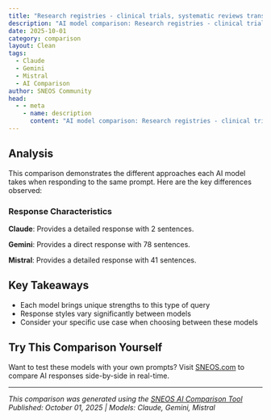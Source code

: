 ```yaml
---
title: "Research registries - clinical trials, systematic reviews transparency"
description: "AI model comparison: Research registries - clinical trials, systematic reviews transparency..."
date: 2025-10-01
category: comparison
layout: Clean
tags:
  - Claude
  - Gemini
  - Mistral
  - AI Comparison
author: SNEOS Community
head:
  - - meta
    - name: description
      content: "AI model comparison: Research registries - clinical trials, systematic reviews transparency..."
---
```


<ChatComparison
  title="Research registries - clinical trials, systematic reviews transparency"
  prompt="Research registries - clinical trials, systematic reviews transparency"
  :responses='{"Claude": "# Research Registries: Clinical Trials and Systematic Reviews\n\n## Clinical Trial Registries\n\n### Primary International Registries\n\n**ClinicalTrials.gov (US)**\n- Largest global registry with 400,000\u002B studies\n- Managed by NIH/NLM\n- Required for FDA-regulated trials\n- Includes interventional and observational studies\n\n**WHO International Clinical Trials Registry Platform (ICTRP)**\n- Meta-registry connecting 17 national registries\n- Global search portal\n- Promotes uniform standards across countries\n\n**EU Clinical Trials Register**\n- Covers European Economic Area\n- Links to Clinical Data Publication Policy\n- Includes pediatric investigation plans\n\n### Key Regional Registries\n- **ISRCTN** (International Standard Randomised Controlled Trial Number)\n- **ANZCTR** (Australia New Zealand Clinical Trials Registry)\n- **CTRI** (Clinical Trials Registry - India)\n- **ChiCTR** (Chinese Clinical Trial Registry)\n- **REBEC** (Brazilian Clinical Trials Registry)\n\n## Registration Requirements and Timeline\n\n### Mandatory Registration\n- **Timing**: Before first participant enrollment\n- **Updates**: Results typically required within 12 months of completion\n- **Scope**: All interventional studies, many observational studies\n\n### Required Information\n- Primary/secondary outcomes\n- Participant eligibility criteria\n- Intervention details\n- Study design and methodology\n- Principal investigator and sponsor information\n- Estimated enrollment and timeline\n\n## Systematic Review Registries\n\n### PROSPERO\n- **Focus**: Systematic reviews and meta-analyses\n- **Scope**: Health-related topics\n- **Timing**: Registration before data extraction begins\n- **Exclusions**: Scoping reviews, literature reviews, individual case reports\n\n### Open Science Framework (OSF)\n- Broader platform for research transparency\n- Pre-registration templates for various study types\n- Integration with other research tools\n\n## Transparency Benefits\n\n### For Clinical Trials\n- **Publication Bias Reduction**: Makes unpublished studies discoverable\n- **Selective Reporting Prevention**: Pre-specified outcomes reduce cherry-picking\n- **Research Efficiency**: Prevents unnecessary duplication\n- **Participant Safety**: Enables monitoring of adverse events across studies\n\n### For Systematic Reviews\n- **Methodology Transparency**: Pre-specified search strategies and inclusion criteria\n- **Bias Reduction**: Limits post-hoc changes to methodology\n- **Quality Improvement**: Peer review of protocols before execution\n- **Coordination**: Prevents duplicate reviews on same topic\n\n## Challenges and Limitations\n\n### Registration Compliance\n- Incomplete registration information\n- Retrospective registration after study initiation\n- Inconsistent outcome reporting between registry and publications\n\n### Quality Issues\n- Variable completeness across registries\n- Limited enforcement mechanisms\n- Inadequate results reporting\n\n### Access and Usability\n- Multiple registry systems create fragmentation\n- Search interfaces vary in sophistication\n- Language barriers in some national registries\n\n## Recent Developments\n\n### Enhanced Transparency Initiatives\n- **AllTrials Campaign**: Advocates for registration and results publication\n- **Journal Requirements**: Many journals now require registration for publication\n- **Funder Mandates**: Major funding agencies require registration\n\n### Technological Improvements\n- Better search capabilities and data standardization\n- API access for researchers and systematic reviewers\n- Integration between trial registries and publication databases\n\n### Regulatory Evolution\n- FDA Clinical Trials Database expansion\n- EMA Clinical Data Publication Policy\n- ICH E6(R2) Good Clinical Practice guidelines\n\n## Best Practices\n\n### For Researchers\n- Register early in study planning process\n- Provide comprehensive, accurate information\n- Update registry with protocol amendments\n- Report results completely and promptly\n\n### For Research Users\n- Search multiple registries for comprehensive coverage\n- Check registration dates and compare with publication dates\n- Look for discrepancies between registered and reported outcomes\n- Use registry data to assess potential publication bias\n\n## Future Directions\n\n### Integration and Standardization\n- Movement toward unified global systems\n- Improved data standards and interoperability\n- Enhanced linkage between registries and publications\n\n### Expanded Scope\n- Pre-registration for broader range of study types\n- Integration with research data sharing platforms\n- Real-world evidence study registration\n\nResearch registries represent critical infrastructure for scientific transparency, though continued improvements in compliance, completeness, and accessibility remain important goals for the research community.", "Gemini": "Okay, let\u0027s dive into the world of research registries, clinical trials, and the crucial element of transparency. Here\u0027s a breakdown of the key aspects:\n\n**1. Research Registries: What They Are and Why They Matter**\n\n* **Definition:** A research registry is a publicly accessible database that contains information about ongoing and completed research studies. They\u0027re designed to provide a comprehensive record of research efforts in a specific field or across multiple fields.\n* **Purpose:**\n * **Transparency:** The primary goal is to increase transparency in research. By requiring registration before a study begins, registries help prevent selective reporting of results (publication bias) and \u0022ghostwriting\u0022 (hiding the involvement of industry funders).\n * **Reduce Publication Bias:** Knowing about trials before results are published helps identify situations where negative or inconclusive results might be suppressed.\n * **Avoid Duplication:** Researchers can search registries to see if similar studies are already underway or have been completed, potentially preventing unnecessary duplication of effort and waste of resources.\n * **Facilitate Collaboration:** Registries can connect researchers working on similar topics, fostering collaboration and the sharing of data and expertise.\n * **Improve Patient Recruitment:** Registries can help potential participants find clinical trials for which they might be eligible.\n * **Track Research Trends:** Registries provide valuable data for tracking research trends, identifying gaps in knowledge, and informing funding decisions.\n* **Key Features:** Most registries include information such as:\n * Study title\n * Study design (e.g., randomized controlled trial, observational study)\n * Study objectives and hypotheses\n * Study population (e.g., inclusion/exclusion criteria)\n * Interventions being studied\n * Outcome measures\n * Sponsor and funding source\n * Study start and end dates\n * Contact information for the researchers\n\n**2. Clinical Trial Registries: A Specific Type of Research Registry**\n\n* **Focus:** Clinical trial registries are specifically dedicated to registering clinical trials. These trials involve human participants and aim to evaluate the safety and efficacy of medical interventions (e.g., drugs, devices, therapies).\n* **Prominent Examples:**\n * **ClinicalTrials.gov (United States):** The largest and most widely used clinical trial registry. It is managed by the National Library of Medicine (NLM) at the National Institutes of Health (NIH). Registration is mandatory for many trials conducted in the US or funded by the NIH.\n * **WHO International Clinical Trials Registry Platform (ICTRP):** A global platform that brings together multiple national and international clinical trial registries. It provides a central access point for information on clinical trials worldwide.\n * **EU Clinical Trials Register:** Contains information on clinical trials conducted in the European Union.\n * **ISRCTN registry:** A UK based primary register recognised by WHO.\n* **Importance of Registration:**\n * **Ethical Obligation:** Registering a clinical trial is now considered an ethical obligation. Failure to register can raise serious concerns about the integrity of the research.\n * **Regulatory Requirements:** Many regulatory agencies (e.g., FDA in the US, EMA in Europe) require clinical trial registration as a condition for approval of new drugs and devices.\n * **Journal Publication:** Many medical journals require clinical trials to be registered before they will consider publishing the results.\n* **Mandatory Reporting Requirements:** ClinicalTrials.gov requires reporting of results within specific timeframes (generally 1 year after study completion), even if the results are negative. This is a crucial aspect of promoting transparency.\n\n**3. Systematic Review Registries: Transparency in Evidence Synthesis**\n\n* **Purpose:** Systematic reviews are a crucial part of evidence-based medicine. They involve systematically searching for, appraising, and synthesizing evidence from multiple studies to answer a specific research question.\n* **Registries:**\n * **PROSPERO (International Prospective Register of Systematic Reviews):** A major registry for systematic review protocols. Registering a systematic review protocol helps prevent bias in the review process (e.g., changing the review question after seeing the results of some studies).\n* **Benefits of Registering Systematic Review Protocols:**\n * **Transparency:** Reduces the potential for bias in the review process.\n * **Avoids Duplication:** Helps prevent researchers from conducting unnecessary duplicate systematic reviews.\n * **Increases Credibility:** Demonstrates that the review was planned and conducted in a rigorous and transparent manner.\n\n**4. Transparency in Research: Key Principles and Practices**\n\n* **Pre-registration:** Registering study protocols *before* data collection begins. This is particularly important for clinical trials and systematic reviews.\n* **Open Access to Data:** Making research data publicly available (while protecting patient privacy where applicable). This allows other researchers to verify the findings and conduct secondary analyses.\n* **Reporting Guidelines:** Following established reporting guidelines (e.g., CONSORT for clinical trials, PRISMA for systematic reviews) to ensure that research is reported in a clear, complete, and transparent manner. These guidelines specify what information should be included in research reports.\n* **Conflict of Interest Disclosure:** Openly disclosing any potential conflicts of interest (e.g., financial ties to pharmaceutical companies) that could bias the research.\n* **Results Dissemination:** Publishing results regardless of whether they are positive or negative. This is crucial for preventing publication bias. Consider using pre-print servers to disseminate findings quickly.\n* **Data Sharing:** Making data available for others to scrutinize and reuse can improve the quality and reproducibility of research.\n\n**5. Challenges and Limitations**\n\n* **Compliance:** Not all researchers comply with registration requirements. Enforcement can be challenging.\n* **Data Quality:** The quality of the information in registries can vary. Some registrations may be incomplete or inaccurate.\n* **Accessibility:** While registries are publicly accessible, navigating and understanding the information can be challenging for some users.\n* **Language Barriers:** Many registries primarily contain information in English, which can limit access for researchers in other countries.\n* **Timeliness:** Even with mandated results reporting, information can sometimes be delayed.\n\n**6. Importance of Critical Appraisal**\n\nIt\u0027s crucial to remember that registration in a registry *does not* guarantee the quality or validity of a study. Researchers and consumers of research should still critically appraise the methods, results, and conclusions of registered studies.\n\n**In Summary:**\n\nResearch registries are a vital tool for promoting transparency, reducing bias, and improving the quality and reproducibility of research. Clinical trial registries, in particular, are essential for ensuring that clinical trials are conducted ethically and that the results are reported accurately and completely. Systematic review registries play a similar role in promoting transparency and rigor in evidence synthesis. While challenges remain, the move toward greater transparency in research is a positive trend that can benefit researchers, patients, and the public.\n", "Mistral": "Research registries play a crucial role in ensuring transparency and accountability in clinical trials and systematic reviews. These registries serve as centralized databases where researchers can register their studies, making the details publicly accessible. This transparency helps to reduce publication bias, ensures that all trials are accounted for (including those with negative or null results), and allows for better coordination and collaboration among researchers. Here are some key aspects and examples of research registries:\n\n### Clinical Trials Registries\n\n1. **ClinicalTrials.gov**:\n - **Purpose**: A global registry and results database of publicly and privately supported clinical studies of human participants.\n - **Features**: Provides information on study design, participant demographics, outcomes, and results.\n - **Transparency**: Ensures that all trials are registered before they begin, reducing the risk of selective reporting.\n\n2. **EU Clinical Trials Register (EUCTR)**:\n - **Purpose**: A registry for clinical trials conducted in the European Union and the European Economic Area.\n - **Features**: Includes information on trial protocols, participant characteristics, and outcomes.\n - **Transparency**: Ensures compliance with EU regulations and provides public access to trial information.\n\n3. **International Clinical Trials Registry Platform (ICTRP)**:\n - **Purpose**: A global registry maintained by the World Health Organization (WHO) that aggregates data from various national and regional registries.\n - **Features**: Provides a comprehensive database of clinical trials from around the world.\n - **Transparency**: Facilitates global access to trial information and promotes international collaboration.\n\n### Systematic Reviews Registries\n\n1. **PROSPERO**:\n - **Purpose**: An international prospective register of systematic reviews in health and social care.\n - **Features**: Allows researchers to register their systematic review protocols, including the research question, methods, and planned analyses.\n - **Transparency**: Ensures that systematic reviews are planned and conducted transparently, reducing the risk of duplication and bias.\n\n2. **Cochrane Library**:\n - **Purpose**: A collection of databases that contain different types of high-quality, independent evidence to inform healthcare decision-making.\n - **Features**: Includes systematic reviews, protocols, and methodological studies.\n - **Transparency**: Provides access to comprehensive and rigorous systematic reviews, ensuring that the evidence base is transparent and reliable.\n\n### Benefits of Research Registries\n\n1. **Reducing Publication Bias**:\n - By requiring the registration of trials and systematic reviews before they begin, registries help to ensure that all studies are accounted for, regardless of their outcomes.\n\n2. **Enhancing Transparency**:\n - Public access to study protocols and results increases transparency and accountability, allowing stakeholders to evaluate the quality and integrity of the research.\n\n3. **Promoting Collaboration**:\n - Registries facilitate the sharing of information and resources among researchers, reducing duplication of efforts and promoting collaboration.\n\n4. **Improving Research Quality**:\n - By making study protocols and methods publicly available, registries encourage adherence to high standards of research design and conduct.\n\n### Challenges and Considerations\n\n1. **Compliance**:\n - Ensuring that researchers comply with registration requirements can be challenging, and enforcement mechanisms may vary.\n\n2. **Data Quality**:\n - The quality and completeness of the data submitted to registries can affect their usefulness. Robust quality control measures are essential.\n\n3. **Accessibility**:\n - Making registry data easily accessible and user-friendly is crucial for maximizing their impact on research and clinical practice.\n\nIn summary, research registries for clinical trials and systematic reviews are essential tools for promoting transparency, reducing bias, and improving the quality of research. They play a vital role in ensuring that the scientific community and the public have access to comprehensive and reliable information about ongoing and completed studies."}' 
  published-date="12:18"
/>

## Analysis

This comparison demonstrates the different approaches each AI model takes when responding to the same prompt. Here are the key differences observed:

### Response Characteristics

**Claude**: Provides a detailed response with 2 sentences. 

**Gemini**: Provides a direct response with 78 sentences. 

**Mistral**: Provides a detailed response with 41 sentences. 

## Key Takeaways

- Each model brings unique strengths to this type of query
- Response styles vary significantly between models
- Consider your specific use case when choosing between these models

## Try This Comparison Yourself

Want to test these models with your own prompts? Visit [SNEOS.com](https://sneos.com) to compare AI responses side-by-side in real-time.

---

*This comparison was generated using the [SNEOS AI Comparison Tool](https://sneos.com)*
*Published: October 01, 2025 | Models: Claude, Gemini, Mistral*
